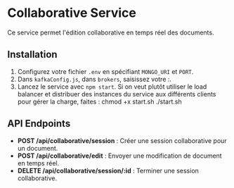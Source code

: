 # Collaborative Service

Ce service permet l'édition collaborative en temps réel des documents.

## Installation

1. Configurez votre fichier `.env` en spécifiant `MONGO_URI` et `PORT`.
2. Dans `kafkaConfig.js`, dans `brokers`, saisissez votre <ip>:<port>.
3. Lancez le service avec `npm start`. Si on veut plutôt utiliser le load balancer et distribuer des instances du service aux différents clients pour gérer la charge, faites : 
    chmod +x start.sh
    ./start.sh

## API Endpoints

- **POST /api/collaborative/session** : Créer une session collaborative pour un document.
- **POST /api/collaborative/edit** : Envoyer une modification de document en temps réel.
- **DELETE /api/collaborative/session/:id** : Terminer une session collaborative.
